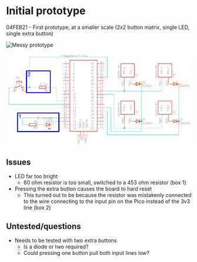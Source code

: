 # Initial prototype

04FEB21 - First prototype, at a smaller scale (2x2 button matrix, single LED, single extra button)

![Messy prototype](https://raw.githubusercontent.com/codemicro/macropad/master/.github/images/initialprototype.jpg)

![Prototype schematic](https://raw.githubusercontent.com/codemicro/macropad/master/.github/images/prototypeschem.png)

## Issues

* LED far too bright
  * 60 ohm resistor is too small, switched to a 453 ohm resistor (box 1)
* Pressing the extra button causes the board to hard reset
  * This turned out to be because the resistor was mistakenly connected to the wire connecting to the input pin on the Pico instead of the 3v3 line (box 2)

## Untested/questions

* Needs to be tested with two extra buttons
  * Is a diode or two required?
  * Could pressing one button pull both input lines low?